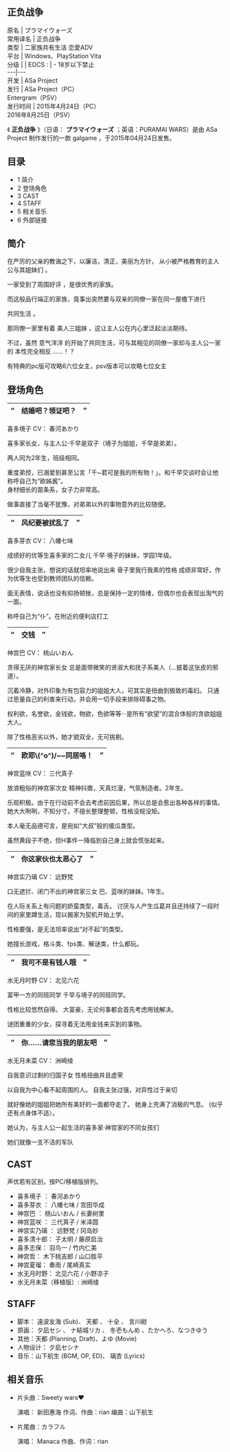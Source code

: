 正负战争  
---  
原名  |  プラマイウォーズ   
常用译名  |  正负战争   
类型  |  二家族共有生活 恋愛ADV   
平台  |  Windows、PlayStation Vita   
分级  |  |  EOCS  :  |  \- 18岁以下禁止   
---|---  
开发  |  ASa Project   
发行  |  ASa Project（PC）   
Entergram（PSV）  
发行时间  |  2015年4月24日（PC）   
2016年8月25日（PSV）  
  
《 **正负战争** 》（日语：  **プラマイウォーズ** ；英语：PURAMAI WARS）是由  ASa Project  制作发行的一款
galgame  ，于2015年04月24日发售。

##  目录

  * 1  简介 
  * 2  登场角色 
  * 3  CAST 
  * 4  STAFF 
  * 5  相关音乐 
  * 6  外部链接 

##  简介

在严厉的父亲的教诲之下，以廉洁，清正，美丽为方针，  从小被严格教育的主人公与其姐妹们  。

一家受到了周围好评  ，是很优秀的家族。

而这般品行端正的家族，竟事出突然要与双亲的同僚一家在同一屋檐下进行

共同生活  。

那同僚一家里有着  美人三姐妹  ，这让主人公在内心里泛起淡淡期待。

不过，虽然  意气洋洋  的开始了共同生活，可与其相见的同僚一家却与主人公一家的  本性完全相反  ……！？

有特典的pc版可攻略6六位女主，psv版本可以攻略七位女主

##  登场角色

“  |  结婚吧？领证吧？  |  ”   
---|---|---  
  
喜多境子  CV：  春河あかり

喜多家长女，与主人公·千早是双子（境子为姐姐，千早是弟弟）。

两人同为2年生，班级相同。

重度弟控，已溺爱到甚至公言「千~君可是我的所有物！」。和千早交谈时会让他称呼自己为“欧姊酱”。  
身材细长的苗条系，女子力非常高。

做事直接了当毫不犹豫，对弟弟以外的事物意外的比较随便。

“  |  风纪要被扰乱了  |  ”   
---|---|---  
  
喜多芽衣  CV：  八幡七味

成绩好的优等生喜多家的二女儿 千早·境子的妹妹，学园1年级。

很少自我主张，想说的话就坦率地说出来 骨子里我行我素的性格 成绩非常好，作为优等生也受到教师团队的信赖。

面无表情，说话也没有抑扬顿挫，总是保持一定的情绪，但偶尔也会表现出淘气的一面。

称呼自己为“仆”。在附近的便利店打工

“  |  交钱  |  ”   
---|---|---  
  
神宫巴  CV：  桃山いおん

贪得无厌的神宫家长女 总是面带微笑的贤淑大和抚子系美人（…披着这张皮的邪道）。

沉着冷静，对外印象为有包容力的姐姐大人，可其实是扭曲到极致的毒妇。 只通过思量自己的利害来行动，并会用一切手段来排除碍事之物。

权利欲，名誉欲，金钱欲，物欲，色欲等等···是所有“欲望”的混合体般的贪欲姐姐大人。

除了性格恶劣以外，她才貌双全，无可挑剔。

“  |  欧耶\\(^o^)/~~同居咯！  |  ”   
---|---|---  
  
神宫蓝咲  CV：  三代真子

放浪粗俗的神宫家次女 精神抖擞，天真烂漫，气氛制造者。2年生。

乐观积极。由于在行动前不会去考虑前因后果，所以总是会惹出各种各样的事情。 她大大咧咧，不知分寸，不擅长整理整顿，性格没规没矩。

本人毫无品德可言，是宛如“大叔”般的傻瓜类型。

虽然黄段子不绝，但H事件一降临到自己身上就会慌张起来。

“  |  你这家伙也太恶心了  |  ”   
---|---|---  
  
神宫实乃璃  CV：  远野梵

口无遮拦、闭门不出的神宫家三女 巴、蓝咲的妹妹。1年生。

在人际关系上有问题的娇蛮类型，毒舌。 讨厌与人产生瓜葛并且还持续了一段时间的家里蹲生活，现以搬家为契机开始上学。

性格要强，是无法坦率说出“对不起”的类型。

她擅长游戏，格斗类、fps类、解谜类，什么都玩。

“  |  我可不是有钱人哦  |  ”   
---|---|---  
  
水无月时野  CV：  北见六花

富甲一方的同班同学 千早与境子的同班同学。

性格比较悠然自得。 大富豪，无论何事都会首先考虑用钱解决。

谜团重重的少女，探寻着无法用金钱来买到的事物。

“  |  你……请您当我的朋友吧  |  ”   
---|---|---  
  
水无月未菜  CV：  洲崎绫

自我意识过剩的归国子女 性格扭曲并且虚荣

以自我为中心看不起周围的人。 自我主张过强，对异性过于亲切

就好像她的姐姐把她所有美好的一面都夺走了。 她身上充满了消极的气息。 (似乎还有点身体不适）。

她认为，与主人公一起生活的喜多家·神宫家的不同女孩们

她们就像一支不洁的军队

##  CAST

声优若有区别，按PC/移植版排列。

  * 喜多境子  ：  春河あかり 
  * 喜多芽衣  ：  八幡七味  /  宫田华成 
  * 神宫巴  ：  桃山いおん  /  长妻树里 
  * 神宫蓝咲  ：  三代真子  /  米泽圆 
  * 神宫实乃璃  ：  远野梵  /  冈岛妙 
  * 喜多清十郎：  子太明  /  藤原启治 
  * 喜多志保：  羽鸟一  /  竹内仁美 
  * 神宫哲：  木下桃吉郎  /  山口胜平 
  * 神宫夏瑠：  奏雨  /  尾崎真实 
  * 水无月时野：  北见六花  /  小野凉子 
  * 水无月未菜（移植版）:  洲崎绫 

##  STAFF

  * 脚本：  遠波友海  (Sub)、  天都  、  十全  、  言川紺 
  * 原画：  夕凪セシ  、  ナ結城リカ  、  冬壱もんめ  、たかへろ、なつきゆう 
  * 其他：天都 (Planning, Draft)、よゆ (Movie) 
  * 人物设计：  夕凪セシナ 
  * 音乐：山下航生 (BGM, OP, ED)、 璃杏 (Lyrics) 

##  相关音乐

  * 片头曲：Sweety wars♥ 

     演唱：  新田惠海 
     作词、作曲：rian 
     编曲：山下航生 

  * 片尾曲：カラフル 

     演唱：  Manaca 
     作曲、作词：rian 